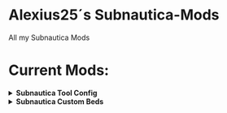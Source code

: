 # Alexius25´s Subnautica-Mods
All my Subnautica Mods

# Current Mods:


<details>
  <summary><strong>Subnautica Tool Config</strong></summary>

  <div align="center">
    <img src="./Pages/SubnauticaToolConfig-Image-1.jpg" alt="Screenshot 1" width="500"/>
    <img src="./Pages/SubnauticaToolConfig-Image-3.jpg" alt="Screenshot 3" width="500"/>
  </div>

  <br/>

  **Description:**  
  With this Mod you can change Tool Values

  **Required Mods:**
  - Nautilus: [GitHub](https://github.com/SubnauticaModding/Nautilus) / [Nexus Mods](https://www.nexusmods.com/subnautica/mods/1262)

  **Download:**
  - [Github Release](https://github.com/Alexius25/Subnautica-Mods/releases)
  
</details>

<details>
  <summary><strong>Subnautica Custom Beds</strong></summary>
  
  **Description:**  
  With this Mod you can make Custom Beds using png and json files

  **How to Make Custom Beds:**

  **1. Json File**
  <div align="center">
    <img src="./Pages/CustomBedsJson1.png" alt="Screenshot 1" width="750"/>
  </div>

  <br/>



  **Required Mods:**
  - Nautilus: [GitHub](https://github.com/SubnauticaModding/Nautilus) / [Nexus Mods](https://www.nexusmods.com/subnautica/mods/1262)

  **Download:**
  - None (Currently)
  
</details>

